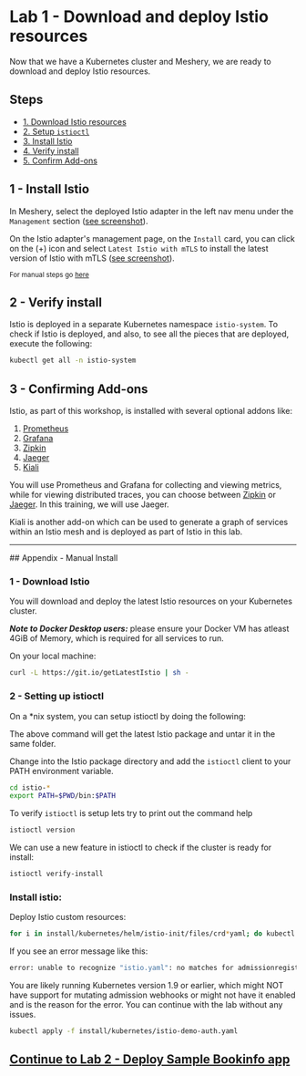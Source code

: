 # Lab 1 - Download and deploy Istio resources

Now that we have a Kubernetes cluster and Meshery, we are ready to download and deploy Istio resources.

## Steps

* [1. Download Istio resources](#1)
* [2. Setup `istioctl`](#2)
* [3. Install Istio](#3)
* [4. Verify install](#4)
* [5. Confirm Add-ons](#5)


## <a name="1"></a> 1 - Install Istio

In Meshery, select the deployed Istio adapter in the left nav menu under the `Management` section ([see screenshot](https://raw.githubusercontent.com/leecalcote/istio-service-mesh-workshop/feature/blend-in-meshery/lab-1/img/meshery_management_istio.png)).

On the Istio adapter's management page, on the `Install` card, you can click on the (+) icon and select `Latest Istio with mTLS` to install the latest version of Istio with mTLS ([see screenshot](https://raw.githubusercontent.com/leecalcote/istio-service-mesh-workshop/feature/blend-in-meshery/lab-1/img/meshery_management_istio-install.png)).

<small>For manual steps go [here](#appendix)</small>

## <a name="2"></a> 2 - Verify install

Istio is deployed in a separate Kubernetes namespace `istio-system`. To check if Istio is deployed, and also, to see all the pieces that are deployed, execute the following:

```sh
kubectl get all -n istio-system
```
## <a name="3"></a> 3 - Confirming Add-ons
	
Istio, as part of this workshop, is installed with several optional addons like:
1. [Prometheus](https://prometheus.io/)
2. [Grafana](https://grafana.com/)
3. [Zipkin](https://zipkin.io/)
4. [Jaeger](https://www.jaegertracing.io/)
5. [Kiali](https://www.kiali.io/)
	
You will use Prometheus and Grafana for collecting and viewing metrics, while for viewing distributed traces, you can choose between [Zipkin](https://zipkin.io/) or [Jaeger](https://www.jaegertracing.io/). In this training, we will use Jaeger.
	
Kiali is another add-on which can be used to generate a graph of services within an Istio mesh and is deployed as part of Istio in this lab.

<hr />
## <a name="appendix"></a> Appendix - Manual Install

### <a name="1"></a> 1 - Download Istio
You will download and deploy the latest Istio resources on your Kubernetes cluster. 

***Note to Docker Desktop users:*** please ensure your Docker VM has atleast 4GiB of Memory, which is required for all services to run.

On your local machine:
```sh
curl -L https://git.io/getLatestIstio | sh -
```

### <a name="2"></a> 2 - Setting up istioctl
On a *nix system, you can setup istioctl by doing the following: 

The above command will get the latest Istio package and untar it in the same folder.

Change into the Istio package directory and add the `istioctl` client to your PATH environment variable.
```sh
cd istio-*
export PATH=$PWD/bin:$PATH
```

To verify `istioctl` is setup lets try to print out the command help
```sh
istioctl version
```

We can use a new feature in istioctl to check if the cluster is ready for install:

```sh
istioctl verify-install
```

### Install istio:

Deploy Istio custom resources:
```sh
for i in install/kubernetes/helm/istio-init/files/crd*yaml; do kubectl apply -f $i; done
```

If you see an error message like this:
```sh
error: unable to recognize "istio.yaml": no matches for admissionregistration.k8s.io/, Kind=MutatingWebhookConfiguration
```

You are likely running Kubernetes version 1.9 or earlier, which might NOT have support for mutating admission webhooks or might not have it enabled and is the reason for the error. You can continue with the lab without any issues.

```sh
kubectl apply -f install/kubernetes/istio-demo-auth.yaml
```

## [Continue to Lab 2 - Deploy Sample Bookinfo app](../lab-2/README.md)
